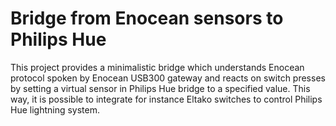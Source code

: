 # Bridge from Enocean sensors to Philips Hue

This project provides a minimalistic bridge which understands Enocean
protocol spoken by Enocean USB300 gateway and reacts on switch presses
by setting a virtual sensor in Philips Hue bridge to a specified value.
This way, it is possible to integrate for instance Eltako switches to
control Philips Hue lightning system.

